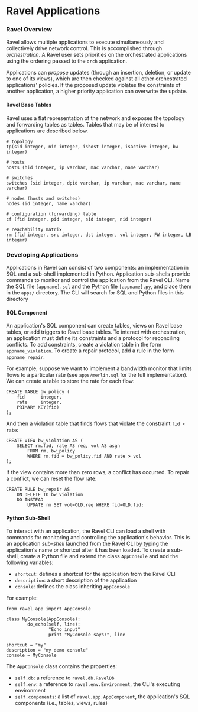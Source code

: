 # Ravel Applications

### Ravel Overview

Ravel allows multiple applications to execute simultaneously and collectively drive network control.  This is accomplished through _orchestration_.  A Ravel user sets priorities on the orchestrated applications using the ordering passed to the `orch` application.

Applications can _propose_ updates (through an insertion, deletion, or update to one of its views), which are then checked against all other orchestrated applications' policies.  If the proposed update violates the constraints of another application, a higher priority application can overwrite the update.


#### Ravel Base Tables

Ravel uses a flat representation of the network and exposes the topology and forwarding tables as tables.  Tables that may be of interest to applications are described below.

    # topology
    tp(sid integer, nid integer, ishost integer, isactive integer, bw integer)

    # hosts
    hosts (hid integer, ip varchar, mac varchar, name varchar)

    # switches
    switches (sid integer, dpid varchar, ip varchar, mac varchar, name varchar)

    # nodes (hosts and switches)
    nodes (id integer, name varchar)

    # configuration (forwarding) table
    cf (fid integer, pid integer, sid integer, nid integer)

    # reachability matrix
    rm (fid integer, src integer, dst integer, vol integer, FW integer, LB integer)



### Developing Applications

Applications in Ravel can consist of two components: an implementation in SQL and a sub-shell implemented in Python.  Application sub-shells provide commands to monitor and control the application from the Ravel CLI.  Name the SQL file `[appname].sql` and the Python file `[appname].py`, and place them in the `apps/` directory.  The CLI will search for SQL and Python files in this directory


#### SQL Component
An application's SQL component can create tables, views on Ravel base tables,
or add triggers to Ravel base tables.  To interact with orchestration, an application must define its constraints and a protocol for reconciling conflicts.  To add constraints, create a violation table in the form `appname_violation`.  To create a repair protocol, add a rule in the form `appname_repair`.

For example, suppose we want to implement a bandwidth monitor that limits flows to a particular rate (see `apps/merlin.sql` for the full implementation).  We can create a table to store the rate for each flow:

    CREATE TABLE bw_policy (
        fid      integer,
        rate     integer,
        PRIMARY KEY(fid)
    );

And then a violation table that finds flows that violate the constraint `fid < rate`:

    CREATE VIEW bw_violation AS (
        SELECT rm.fid, rate AS req, vol AS asgn
            FROM rm, bw_policy
            WHERE rm.fid = bw_policy.fid AND rate > vol
    );

If the view contains more than zero rows, a conflict has occurred.  To repair a conflict, we can reset the flow rate:

    CREATE RULE bw_repair AS
        ON DELETE TO bw_violation
        DO INSTEAD
            UPDATE rm SET vol=OLD.req WHERE fid=OLD.fid;


#### Python Sub-Shell
To interact with an application, the Ravel CLI can load a shell with commands for monitoring and controlling the application's behavior.  This is an application _sub-shell_ launched from the Ravel CLI by typing the application's name or shortcut after it has been loaded.  To create a sub-shell, create a Python file and extend the class `AppConsole` and add the following variables:

* `shortcut`: defines a shortcut for the application from the Ravel CLI
* `description`: a short description of the application
* `console`: defines the class inheriting `AppConsole`

For example:

    from ravel.app import AppConsole
    
    class MyConsole(AppConsole):
            do_echo(self, line):
                    "Echo input"
                    print "MyConsole says:", line

    shortcut = "my"
    description = "my demo console"
    console = MyConsole

The `AppConsole` class contains the properties:

* `self.db`: a reference to `ravel.db.RavelDb`
* `self.env`: a reference to `ravel.env.Environment`, the CLI's executing environment
* `self.components`: a list of `ravel.app.AppComponent`, the application's SQL components (i.e., tables, views, rules)

